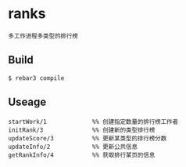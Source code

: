 ranks
=====

    多工作进程多类型的排行榜

Build
-----

    $ rebar3 compile

Useage
-----

    startWork/1             %% 创建指定数量的排行榜工作者
    initRank/3              %% 创建新的类型排行榜
    updateScore/3           %% 更新某类型的排行榜分数
    updateInfo/2            %% 更新公共信息
    getRankInfo/4           %% 获取排行某页的信息